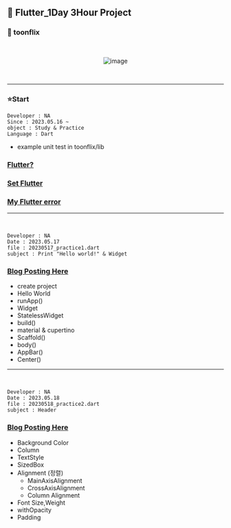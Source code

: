## 🫡 Flutter_1Day 3Hour Project 

### 🎨 toonflix

<br>
<div align = center>
  
![image](https://github.com/Astrum93/Flutter_Project/assets/116700688/9242090d-9f2c-4463-8843-5aa05e3cde1a)

</div>
<br>
<hr>

### ⭐Start 
```
Developer : NA
Since : 2023.05.16 ~
object : Study & Practice
Language : Dart
```
- example unit test in toonflix/lib
### [Flutter?](https://astrum93.tistory.com/76)
### [Set Flutter](https://astrum93.tistory.com/77)
### [My Flutter error](https://astrum93.tistory.com/78)

---
<br>

```
Developer : NA
Date : 2023.05.17
file : 20230517_practice1.dart
subject : Print "Hello world!" & Widget

```

### [Blog Posting Here](https://astrum93.tistory.com/79)

- create project
- Hello World
- runApp()
- Widget
- StatelessWidget
- build()
- material & cupertino
- Scaffold()
- body()
- AppBar()
- Center()

---
<br>

```
Developer : NA
Date : 2023.05.18
file : 20230518_practice2.dart
subject : Header

```

### [Blog Posting Here](https://astrum93.tistory.com/80)

- Background Color
- Column
- TextStyle
- SizedBox
- Alignment (정렬)
    - MainAxisAlignment
    - CrossAxisAlignment
    - Column Alignment
- Font Size,Weight
- withOpacity
- Padding
